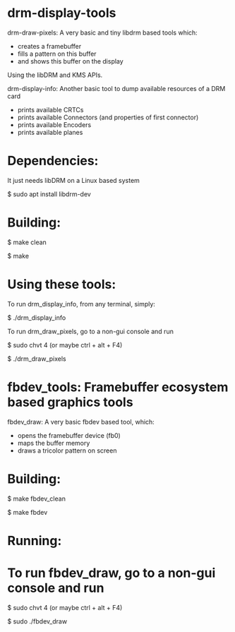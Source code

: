 # drm-display-tools

drm-draw-pixels:
A very basic and tiny libdrm based tools which:
 - creates a framebuffer
 - fills a pattern on this buffer
 - and shows this buffer on the display
 
 Using the libDRM and KMS APIs.
 
 drm-display-info:
 Another basic tool to dump available resources of a DRM card
 - prints available CRTCs
 - prints available Connectors (and properties of first connector)
 - prints available Encoders
 - prints available planes
 
 # Dependencies:
 
 
 It just needs libDRM on a Linux based system
 
 $ sudo apt install libdrm-dev
 
 # Building:
 
 
 $ make clean
 
 $ make
 
 # Using these tools:
 
 To run drm_display_info, from any terminal, simply:
 
 $ ./drm_display_info
 
 
 To run drm_draw_pixels, go to a non-gui console and run
 
 
 $ sudo chvt 4 (or maybe ctrl + alt + F4)
 
 $ ./drm_draw_pixels


# fbdev_tools: Framebuffer ecosystem based graphics tools

fbdev_draw: A very basic fbdev based tool, which:
- opens the framebuffer device (fb0)
- maps the buffer memory
- draws a tricolor pattern on screen

# Building:

 $ make fbdev_clean

 $ make fbdev

 # Running:

# To run fbdev_draw, go to a non-gui console and run

 $ sudo chvt 4 (or maybe ctrl + alt + F4)

 $ sudo ./fbdev_draw

